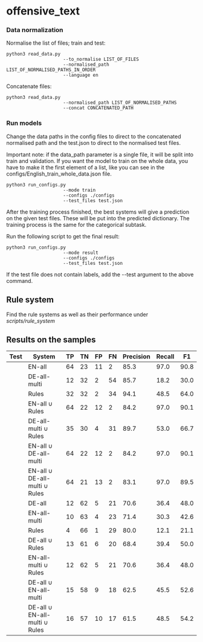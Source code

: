 # offensive_text

### Data normalization

Normalise the list of files; train and test:
```
python3 read_data.py 
                     --to_normalise LIST_OF_FILES
                     --normalised_path LIST_OF_NORMALISED_PATHS_IN_ORDER
                     --language en
```
Concatenate files:
```
python3 read_data.py 
                     --normalised_path LIST_OF_NORMALISED_PATHS
                     --concat CONCATENATED_PATH
```

### Run models
Change the data paths in the config files to direct 
to the concatenated normalised path and the test.json
to direct to the normalised test files.

Important note: if the data_path parameter is a single file,
it will be split into train and validation. 
If you want the model to train on the whole data, 
you have to make it the first element of a list, like you can see
in the configs/English_train_whole_data.json file.
```
python3 run_configs.py 
                     --mode train
                     --configs ./configs 
                     --test_files test.json
```

After the training process finished, the best systems
will give a prediction on the given test files. 
These will be put into the predicted dictionary.
The training process is the same for the categorical subtask.

Run the following script to get the final result:
```
python3 run_configs.py 
                     --mode result
                     --configs ./configs 
                     --test_files test.json
```
If the test file does not contain labels, add the --test argument
to the above command.

## Rule system

Find the rule systems as well as their performance under _scripts/rule_system_

## Results on the samples

| **Test** | **System**                     | **TP** | **TN** | **FP** | **FN** | **Precision** | **Recall** | **F1** |
|-------------------|-----------------------------------------|-----------------|-----------------|-----------------|-----------------|-------------------|------------------|-----------------|
|                   | EN-all                                  | 64              | 23              | 11              | 2               | 85.3              | 97.0             | 90.8            |
|                   | DE-all-multi                            | 12              | 32              | 2               | 54              | 85.7              | 18.2             | 30.0            |
|                   | Rules                                   | 32              | 32              | 2               | 34              | 94.1              | 48.5             | 64.0            |
|                   | EN-all $\cup$ Rules                     | 64              | 22              | 12              | 2               | 84.2              | 97.0             | 90.1            |
|                   | DE-all-multi $\cup$ Rules               | 35              | 30              | 4               | 31              | 89.7              | 53.0             | 66.7            |
|                   | EN-all $\cup$ DE-all-multi              | 64              | 22              | 12              | 2               | 84.2              | 97.0             | 90.1            |
|                   | EN-all $\cup$ DE-all-multi $\cup$ Rules | 64              | 21              | 13              | 2               | 83.1              | 97.0             | 89.5            |
|                   | DE-all                                  | 12              | 62              | 5               | 21              | 70.6              | 36.4             | 48.0            |
|                   | EN-all-multi                            | 10              | 63              | 4               | 23              | 71.4              | 30.3             | 42.6            |
|                   | Rules                                   | 4               | 66              | 1               | 29              | 80.0              | 12.1             | 21.1            |
|                   | DE-all $\cup$ Rules                     | 13              | 61              | 6               | 20              | 68.4              | 39.4             | 50.0            |
|                   | EN-all-multi $\cup$ Rules               | 12              | 62              | 5               | 21              | 70.6              | 36.4             | 48.0            |
|                   | DE-all $\cup$ EN-all-multi              | 15              | 58              | 9               | 18              | 62.5              | 45.5             | 52.6            |
|                   | DE-all $\cup$ EN-all-multi $\cup$ Rules | 16              | 57              | 10              | 17              | 61.5              | 48.5             | 54.2            |
